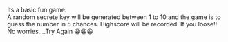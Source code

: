 Its a basic fun game.<br/>
A random secrete key will be generated between 1 to 10 and the game is to guess the number in 5 chances.
Highscore will be recorded.
If you loose!! No worries....Try Again 😀😀😀
